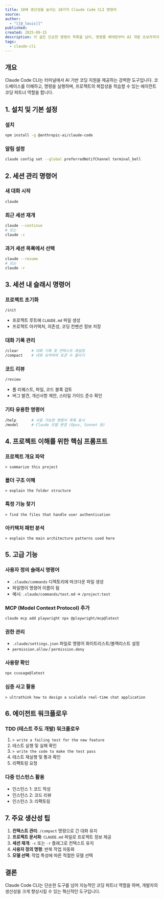 ```yaml
---
title: 10배 생산성을 높이는 20가지 Claude Code CLI 명령어
source:
author:
  - "[[@_louis]]"
published:
created: 2025-09-15
description: 이 글은 단순한 명령어 목록을 넘어, 명령줄 베테랑부터 AI 개발 초보자까지 생산성을 10배 향상시키는 워크플로우와 기술을 제시하며, Claude Code CLI 마스터링과 더 효과적·효율적인 개발 도구를 제공한다.
tags:
  - claude-cli
---
```

## 개요
Claude Code CLI는 터미널에서 AI 기반 코딩 지원을 제공하는 강력한 도구입니다. 코드베이스를 이해하고, 명령을 실행하며, 프로젝트의 복잡성을 학습할 수 있는 에이전트 코딩 파트너 역할을 합니다.

## 1. 설치 및 기본 설정

### 설치
```bash
npm install -g @anthropic-ai/claude-code
```

### 알림 설정
```bash
claude config set --global preferredNotifChannel terminal_bell
```

## 2. 세션 관리 명령어

### 새 대화 시작
```bash
claude
```

### 최근 세션 재개
```bash
claude --continue
# 또는
claude -c
```

### 과거 세션 목록에서 선택
```bash
claude --resume
# 또는
claude -r
```

## 3. 세션 내 슬래시 명령어

### 프로젝트 초기화
```bash
/init
```
- 프로젝트 루트에 `CLAUDE.md` 파일 생성
- 프로젝트 아키텍처, 의존성, 코딩 컨벤션 정보 저장

### 대화 기록 관리
```bash
/clear      # 대화 기록 및 컨텍스트 재설정
/compact    # 대화 요약하여 토큰 수 줄이기
```

### 코드 리뷰
```bash
/review
```
- 풀 리퀘스트, 파일, 코드 블록 검토
- 버그 발견, 개선사항 제안, 스타일 가이드 준수 확인

### 기타 유용한 명령어
```bash
/help       # 사용 가능한 명령어 목록 표시
/model      # Claude 모델 변경 (Opus, Sonnet 등)
```

## 4. 프로젝트 이해를 위한 핵심 프롬프트

### 프로젝트 개요 파악
```
> summarize this project
```

### 폴더 구조 이해
```
> explain the folder structure
```

### 특정 기능 찾기
```
> find the files that handle user authentication
```

### 아키텍처 패턴 분석
```
> explain the main architecture patterns used here
```

## 5. 고급 기능

### 사용자 정의 슬래시 명령어
- `.claude/commands` 디렉토리에 마크다운 파일 생성
- 파일명이 명령어 이름이 됨
- 예시: `.claude/commands/test.md` → `/project:test`

### MCP (Model Context Protocol) 추가
```bash
claude mcp add playwright npx @playwright/mcp@latest
```

### 권한 관리
- `.claude/settings.json` 파일로 명령어 화이트리스트/블랙리스트 설정
- `permission.allow` / `permission.deny`

### 사용량 확인
```bash
npx ccusage@latest
```

### 심층 사고 활용
```
> ultrathink how to design a scalable real-time chat application
```

## 6. 에이전트 워크플로우

### TDD (테스트 주도 개발) 워크플로우
1. `> write a failing test for the new feature`
2. 테스트 실행 및 실패 확인
3. `> write the code to make the test pass`
4. 테스트 재실행 및 통과 확인
5. 리팩토링 요청

### 다중 인스턴스 활용
- 인스턴스 1: 코드 작성
- 인스턴스 2: 코드 리뷰
- 인스턴스 3: 리팩토링

## 7. 주요 생산성 팁

1. **컨텍스트 관리**: `/compact` 명령으로 긴 대화 유지
2. **프로젝트 문서화**: `CLAUDE.md` 파일로 프로젝트 정보 제공
3. **세션 재개**: `-c` 또는 `-r` 플래그로 컨텍스트 유지
4. **사용자 정의 명령**: 반복 작업 자동화
5. **모델 선택**: 작업 특성에 따른 적절한 모델 선택

## 결론
Claude Code CLI는 단순한 도구를 넘어 지능적인 코딩 파트너 역할을 하며, 개발자의 생산성을 크게 향상시킬 수 있는 혁신적인 도구입니다.
